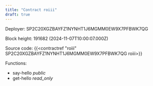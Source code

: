 ```yaml
---
title: "Contract roiii"
draft: true
---
```

Deployer: SP2C20XGZBAYFZ1NYNHT1J6MGMM0EW9X7PFBWK7QG


 



Block height: 191682 (2024-11-07T10:00:07.000Z)

Source code: {{<contractref "roiii" SP2C20XGZBAYFZ1NYNHT1J6MGMM0EW9X7PFBWK7QG roiii>}}

Functions:

* say-hello _public_
* get-hello _read_only_
